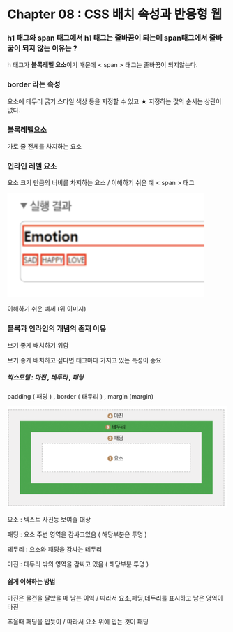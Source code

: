 # Chapter 08 : CSS 배치 속성과 반응형 웹



### h1 태그와 span 태그에서 h1 태그는 줄바꿈이 되는데 span태그에서 줄바꿈이 되지 않는 이유는 ?

 h 태그가 **블록레벨 요소**이기 때문에 < span > 태그는 줄바꿈이 되지않는다.



### border 라는 속성  

요소에 테두리 굵기 스타일 색상 등을 지정할 수 있고 ★ 지정하는 값의 순서는 상관이 없다.



###  블록레벨요소

가로 줄 전체를 차지하는 요소

### 인라인 레벨 요소

요소 크기 만큼의 너비를 차지하는 요소 / 이해하기 쉬운 예 < span > 태그

![image-20210928000122884](image/image-20210928000122884.png)

이해하기 쉬운 예제 (위 이미지)



### 블록과 인라인의 개념의 존재 이유

보기 좋게 배치하기 위함

보기 좋게 배치하고 싶다면 태그마다 가지고 있는 특성이 중요

##### 박스모델 : 마진 , 테두리 , 패딩

padding ( 패딩 ) , border ( 태두리 ) , margin (margin)

![image-20210928000746656](image/image-20210928000746656.png)

요소 : 텍스트 사진등 보여줄 대상

패딩 : 요소 주변 영역을 감싸고있음 ( 해당부분은 투명 )

테두리 : 요소와 패딩을 감싸는 테두리

마진 : 테두리 밖의 영역을 감싸고 있음 ( 해당부분 투명 ) 

#### 쉽게 이해하는 방법

마진은 물건을 팔았을 때 남는 이익 / 따라서 요소,패딩,테두리를 표시하고 남은 영역이 마진

추울때 패딩을 입듯이  / 따라서 요소 위에 입는 것이 패딩 



